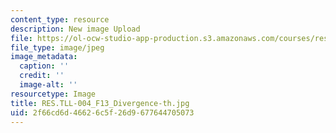 ```yaml
---
content_type: resource
description: New image Upload
file: https://ol-ocw-studio-app-production.s3.amazonaws.com/courses/res-tll-004-stem-concept-videos-fall-2013/2f66cd6d46626c5f26d9677644705073_RES.TLL-004_F13_Divergence-th.jpg
file_type: image/jpeg
image_metadata:
  caption: ''
  credit: ''
  image-alt: ''
resourcetype: Image
title: RES.TLL-004_F13_Divergence-th.jpg
uid: 2f66cd6d-4662-6c5f-26d9-677644705073
---
```

